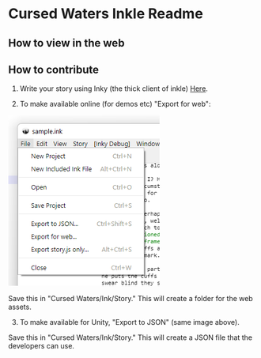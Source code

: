 # Cursed Waters Inkle Readme


## How to view in the web

## How to contribute

1. Write your story using Inky (the thick client of inkle) [Here](https://github.com/inkle/inky/releases). 

2. To make available online (for demos etc) "Export for web":

![menu](img/documentation/ExportMenu.png)

Save this in "Cursed Waters/Ink/Story." This will create a folder for the web assets.

3. To make available for Unity, "Export to JSON" (same image above).

Save this in "Cursed Waters/Ink/Story." This will create a JSON file that the developers can use. 



